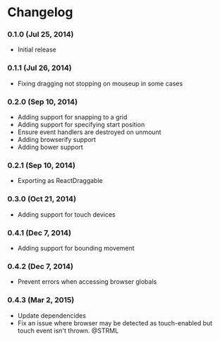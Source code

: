# Changelog

### 0.1.0 (Jul 25, 2014)

- Initial release

### 0.1.1 (Jul 26, 2014)

- Fixing dragging not stopping on mouseup in some cases

### 0.2.0 (Sep 10, 2014)

- Adding support for snapping to a grid
- Adding support for specifying start position
- Ensure event handlers are destroyed on unmount
- Adding browserify support
- Adding bower support

### 0.2.1 (Sep 10, 2014)

- Exporting as ReactDraggable

### 0.3.0 (Oct 21, 2014)

- Adding support for touch devices

### 0.4.1 (Dec 7, 2014)

- Adding support for bounding movement

### 0.4.2 (Dec 7, 2014)

- Prevent errors when accessing browser globals

### 0.4.3 (Mar 2, 2015)

- Update dependencides
- Fix an issue where browser may be detected as touch-enabled but touch event isn't thrown. @STRML
